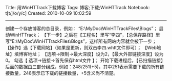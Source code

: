 Title: 用WinHTTrack下载博客
Tags: 博客;下载;WinHTTrack
Notebook: t[t/j/o/y/c]
Created: 2010-10-09 10:02:59

------

创建一个存放博客的总目录，例如： “E:\MyDoc\WinHTTrackFiles\Blogs”； 
 启动WinHTTrack； 
 【下一步】之后在【工程名】里写“李四”，【总保存路径】里写“E:\MyDoc\WinHTTrackFiles\Blogs”，这样所有网站内容就会被下一步； 
 【操作】选【下载网站】（如果是更新，则双击李四.whtt文件即可）； 
 【Web地址】填博客地址； 
 【选项->限制->最大深度】设为2，【最大外部链接深度】设为0。 勾选【 选项->链接->首先保存html文件 】； 
 开始下载进程后，【已扫描链接】后面的数据由三部分组成，例如：248/251(+5)，其中251表示需要下载的所有链接数量，248表示已下载的链接数量，+5含义尚不清楚。